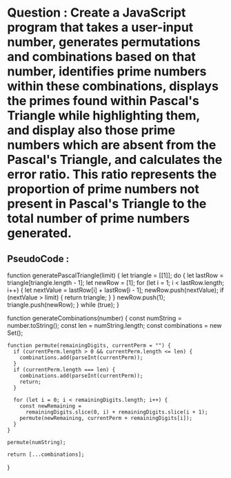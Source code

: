 # Question : Create a JavaScript program that takes a user-input number, generates permutations and combinations based on that number, identifies prime numbers within these combinations, displays the primes found within Pascal's Triangle while highlighting them, and display also those prime numbers which are absent from the Pascal's Triangle, and calculates the error ratio. This ratio represents the proportion of prime numbers not present in Pascal's Triangle to the total number of prime numbers generated.

## PseudoCode : 

function generatePascalTriangle(limit) {
    let triangle = [[1]];
    do {
      let lastRow = triangle[triangle.length - 1];
      let newRow = [1];
      for (let i = 1; i < lastRow.length; i++) {
        let nextValue = lastRow[i] + lastRow[i - 1];
        newRow.push(nextValue);
        if (nextValue > limit) {
          return triangle;
        }
      }
      newRow.push(1);
      triangle.push(newRow);
    } while (true);
  }

  function generateCombinations(number) {
    const numString = number.toString();
    const len = numString.length;
    const combinations = new Set();

    function permute(remainingDigits, currentPerm = "") {
      if (currentPerm.length > 0 && currentPerm.length <= len) {
        combinations.add(parseInt(currentPerm));
      }
      if (currentPerm.length === len) {
        combinations.add(parseInt(currentPerm));
        return;
      }

      for (let i = 0; i < remainingDigits.length; i++) {
        const newRemaining =
          remainingDigits.slice(0, i) + remainingDigits.slice(i + 1);
        permute(newRemaining, currentPerm + remainingDigits[i]);
      }
    }

    permute(numString);

    return [...combinations];
  }
